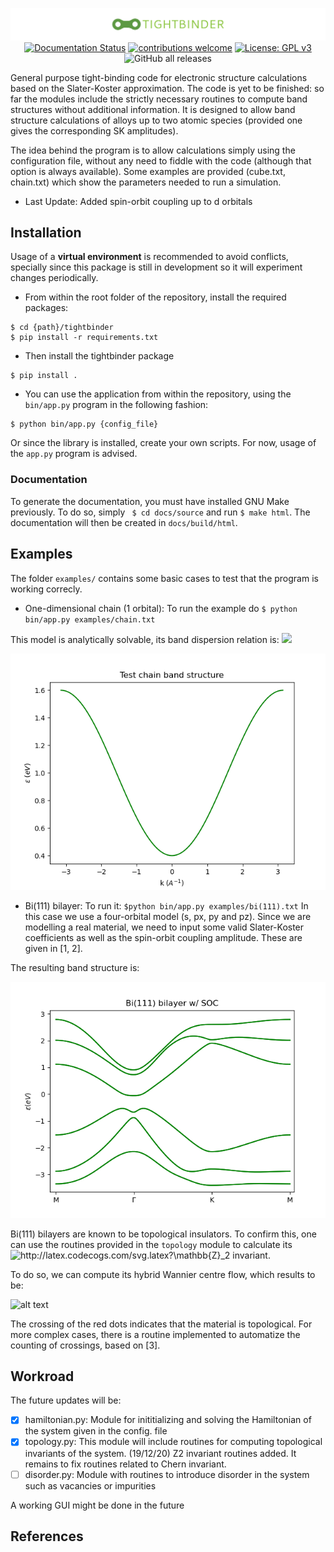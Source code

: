 <div align="center">
  
  ![logo](images/logo.png)
  [![Documentation Status](https://readthedocs.org/projects/tightbinder/badge/?version=latest)](https://tightbinder.readthedocs.io/en/latest/?badge=latest)
  [![contributions welcome](https://img.shields.io/badge/contributions-welcome-brightgreen.svg?style=flat)](https://github.com/alejandrojuria/tightbinder/issues)
  [![License: GPL v3](https://img.shields.io/badge/License-GPLv3-blue.svg)](https://www.gnu.org/licenses/gpl-3.0)
  ![GitHub all releases](https://img.shields.io/github/downloads/alejandrojuria/tightbinder/total)
  
</div>

General purpose tight-binding code for electronic structure calculations based on the Slater-Koster approximation.
The code is yet to be finished: so far the modules include the strictly necessary routines to compute band structures
without additional information. 
It is designed to allow band structure calculations of alloys up to two atomic species (provided one gives the corresponding SK amplitudes).

The idea behind the program is to allow calculations simply using the configuration file, without any need to fiddle with the code (although that option is always available).
Some examples are provided (cube.txt, chain.txt) which show the parameters needed to run a simulation.

* Last Update: Added spin-orbit coupling up to d orbitals

## Installation
Usage of a **virtual environment** is recommended to avoid conflicts, specially since this package is still in development so
it will experiment changes periodically.

* From within the root folder of the repository, install the required packages:
```
$ cd {path}/tightbinder
$ pip install -r requirements.txt
```
* Then install the tightbinder package
``` 
$ pip install .
```
* You can use the application from within the repository, using the ```bin/app.py``` program in the following fashion:
``` 
$ python bin/app.py {config_file} 
```
Or since the library is installed, create your own scripts. For now, usage of the ```app.py``` program is advised.

### Documentation
To generate the documentation, you must have installed GNU Make previously. To do so, simply ``` $ cd docs/source``` and 
run ```$ make html```. The documentation will then be created in ```docs/build/html```.

## Examples
The folder ```examples/``` contains some basic cases to test that the program is working correcly.
* One-dimensional chain (1 orbital):
To run the example do ```$ python bin/app.py examples/chain.txt ```

This model is analytically solvable, its band dispersion relation is:
<img src="https://latex.codecogs.com/gif.latex?%5Cinline%20%5Cvarepsilon%28k%29%20%3D%20%5Cvarepsilon_0%20-%202t%5Ccos%28ka%29"/> 

![alt text](images/test_chain_band.png)

* Bi(111) bilayer:
To run it: ```$python bin/app.py examples/bi(111).txt```
In this case we use a four-orbital model (s, px, py and pz). Since we are modelling a real material, we need to input some valid Slater-Koster coefficients as well as the spin-orbit coupling amplitude. These are given in [1, 2].

The resulting band structure is:

![alt text](images/bi(111)_w_soc.png)

Bi(111) bilayers are known to be topological insulators. To confirm this, one can use the routines provided in the ```topology``` module to calculate its 
<img src="http://latex.codecogs.com/svg.latex?\mathbb{Z}_2" title="http://latex.codecogs.com/svg.latex?\mathbb{Z}_2"/> invariant.

To do so, we can compute its hybrid Wannier centre flow, which results to be:

![alt text](screenshots/wcc_flow_bi(111).png)

The crossing of the red dots indicates that the material is topological. For more complex cases, there is a routine implemented to automatize the counting of crossings, based on [3].

## Workroad
The future updates will be:
- [x] hamiltonian.py: Module for inititializing and solving the Hamiltonian of the system given in the config. file
- [x] topology.py: This module will include routines for computing topological invariants of the system.
  (19/12/20) Z2 invariant routines added. It remains to fix routines related to Chern invariant.
- [ ] disorder.py: Module with routines to introduce disorder in the system such as vacancies or impurities

A working GUI might be done in the future

## References



